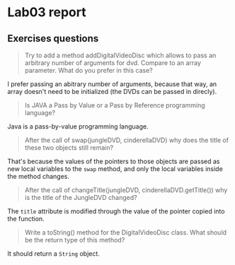 # Lab03 report

## Exercises questions

> Try to add a method addDigitalVideoDisc which allows to pass an arbitrary
> number of arguments for dvd. Compare to an array parameter. What do you
> prefer in this case?

I prefer passing an abitrary number of arguments, because that way,
an array doesn't need to be initialized (the DVDs can be passed in direcly).

> Is JAVA a Pass by Value or a Pass by Reference programming language?

Java is a pass-by-value programming language.

> After the call of swap(jungleDVD, cinderellaDVD) why does the title of
> these two objects still remain?

That's because the values of the pointers to those objects are passed as new
local variables to the `swap` method, and only the local variables inside the
method changes.

> After the call of changeTitle(jungleDVD, cinderellaDVD.getTitle()) why
> is the title of the JungleDVD changed?

The `title` attribute is modified through the value of the pointer copied into
the function.

> Write a toString() method for the DigitalVideoDisc class. What should be
> the return type of this method?

It should return a `String` object.
